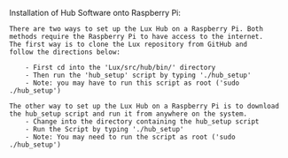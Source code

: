Installation of Hub Software onto Raspberry Pi:

	There are two ways to set up the Lux Hub on a Raspberry Pi. Both
	methods require the Raspberry Pi to have access to the internet.
	The first way is to clone the Lux repository from GitHub and
	follow the directions below:

		- First cd into the 'Lux/src/hub/bin/' directory
		- Then run the 'hub_setup' script by typing './hub_setup'
		- Note: you may have to run this script as root ('sudo ./hub_setup')

	The other way to set up the Lux Hub on a Raspberry Pi is to download
	the hub_setup script and run it from anywhere on the system.
		- Change into the directory containing the hub_setup script
		- Run the Script by typing './hub_setup'
		- Note: You may need to run the script as root ('sudo ./hub_setup')
